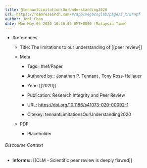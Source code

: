 ```yaml
---
title: @tennantLimitationsOurUnderstanding2020
url: https://roamresearch.com/#/app/megacoglab/page/z_XrErnpf
author: Joel Chan
date: Mon May 04 2020 10:36:06 GMT+0800 (Malaysia Time)
---
```


- #references

    - Title: The limitations to our understanding of [[peer review]]

    - Meta

        - Tags:: #ref/Paper

        - Authored by::  Jonathan P. Tennant ,  Tony Ross-Hellauer

        - Year: [[2020]]

        - Publication: Research Integrity and Peer Review

        - URL: https://doi.org/10.1186/s41073-020-00092-1

        - Citekey: tennantLimitationsOurUnderstanding2020

    - PDF

        - Placeholder

###### Discourse Context

- **Informs::** [[CLM - Scientific peer review is deeply flawed]]
